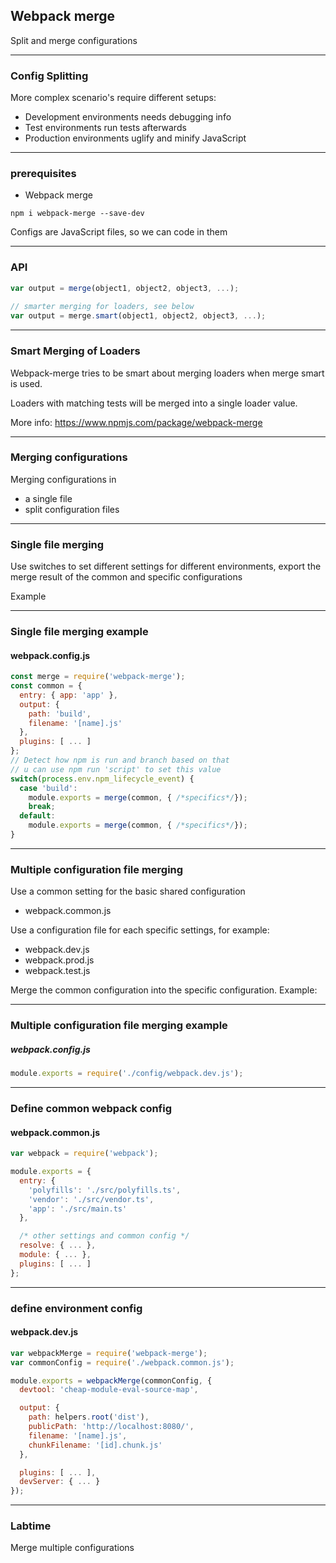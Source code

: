 ## Webpack merge
Split and merge configurations

---
### Config Splitting
More complex scenario's require different setups:
- Development environments needs debugging info 
- Test environments run tests afterwards
- Production environments uglify and minify JavaScript


---
### prerequisites
- Webpack merge

``` 
npm i webpack-merge --save-dev
```

Configs are JavaScript files, so we can code in them

---
### API
```javascript
var output = merge(object1, object2, object3, ...);
 
// smarter merging for loaders, see below 
var output = merge.smart(object1, object2, object3, ...);
```

---
### Smart Merging of Loaders
Webpack-merge tries to be smart about merging loaders when merge smart is used.

Loaders with matching tests will be merged into a single loader value.

More info: https://www.npmjs.com/package/webpack-merge

---
### Merging configurations
Merging configurations in
- a single file
- split configuration files

---
### Single file merging
Use switches to set different settings for different environments, 
export the merge result of the common and specific configurations

Example

---
### Single file merging example
#### webpack.config.js
```javascript
const merge = require('webpack-merge');
const common = {
  entry: { app: 'app' },
  output: {
    path: 'build',
    filename: '[name].js'
  },
  plugins: [ ... ]
};
// Detect how npm is run and branch based on that
// u can use npm run 'script' to set this value
switch(process.env.npm_lifecycle_event) {
  case 'build':
    module.exports = merge(common, { /*specifics*/});
    break;
  default:
    module.exports = merge(common, { /*specifics*/});
}
```

---
### Multiple configuration file merging
Use a common setting for the basic shared configuration
- webpack.common.js

Use a configuration file for each specific settings, for example:
- webpack.dev.js
- webpack.prod.js
- webpack.test.js

Merge the common configuration into the specific configuration.
Example:

---
### Multiple configuration file merging example
##### webpack.config.js
```javascript
module.exports = require('./config/webpack.dev.js');
```

---
### Define common webpack config
#### webpack.common.js
```javascript
var webpack = require('webpack');

module.exports = {
  entry: {
    'polyfills': './src/polyfills.ts',
    'vendor': './src/vendor.ts',
    'app': './src/main.ts'
  },

  /* other settings and common config */
  resolve: { ... },
  module: { ... },
  plugins: [ ... ]
};
```

---
### define environment config
#### webpack.dev.js
```javascript
var webpackMerge = require('webpack-merge');
var commonConfig = require('./webpack.common.js');

module.exports = webpackMerge(commonConfig, {
  devtool: 'cheap-module-eval-source-map',

  output: {
    path: helpers.root('dist'),
    publicPath: 'http://localhost:8080/',
    filename: '[name].js',
    chunkFilename: '[id].chunk.js'
  },

  plugins: [ ... ],
  devServer: { ... }
});
```

---
### Labtime
Merge multiple configurations
